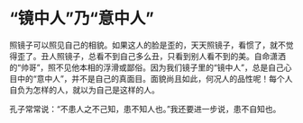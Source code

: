 # “镜中人”乃“意中人”

照镜子可以照见自己的相貌。如果这人的脸是歪的，天天照镜子，看惯了，就不觉得歪了。丑人照镜子，总看不到自己多么丑，只看到别人看不到的美。自命潇洒的“帅哥”，照不见他本相的浮滑或鄙俗。因为我们镜子里的“镜中人”，总是自己心目中的“意中人”，并不是自己的真面目。面貌尚且如此，何况人的品性呢！每个人自负为怎样的人，就以为自己是这样的人。 

孔子常常说：“不患人之不己知，患不知人也。”我还要进一步说，患不自知也。
